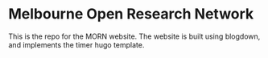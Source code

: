 
<!-- README.md is generated from README.Rmd. Please edit that file -->

# Melbourne Open Research Network

This is the repo for the MORN website. The website is built using
blogdown, and implements the timer hugo template.
